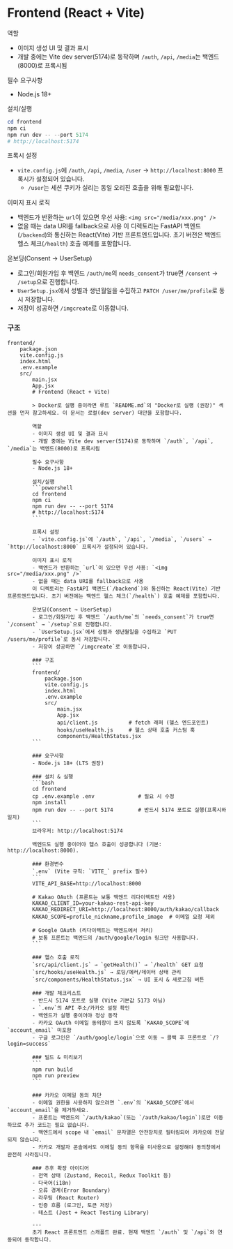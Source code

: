 # Frontend (React + Vite)

역할
- 이미지 생성 UI 및 결과 표시
- 개발 중에는 Vite dev server(5174)로 동작하며 `/auth`, `/api`, `/media`는 백엔드(8000)로 프록시됨

필수 요구사항
- Node.js 18+

설치/실행
```powershell
cd frontend
npm ci
npm run dev -- --port 5174
# http://localhost:5174
```

프록시 설정
- `vite.config.js`에 `/auth`, `/api`, `/media`, `/user` → `http://localhost:8000` 프록시가 설정되어 있습니다.
	- `/user`는 세션 쿠키가 실리는 동일 오리진 호출을 위해 필요합니다.

이미지 표시 로직
- 백엔드가 반환하는 `url`이 있으면 우선 사용: `<img src="/media/xxx.png" />`
- 없을 때는 data URI를 fallback으로 사용
이 디렉토리는 FastAPI 백엔드(`/backend`)와 통신하는 React(Vite) 기반 프론트엔드입니다. 초기 버전은 백엔드 헬스 체크(`/health`) 호출 예제를 포함합니다.

온보딩(Consent → UserSetup)
- 로그인/회원가입 후 백엔드 `/auth/me`의 `needs_consent`가 true면 `/consent` → `/setup`으로 진행합니다.
- `UserSetup.jsx`에서 성별과 생년월일을 수집하고 `PATCH /user/me/profile`로 동시 저장합니다.
- 저장이 성공하면 `/imgcreate`로 이동합니다.

### 구조
```
frontend/
	package.json
	vite.config.js
	index.html
	.env.example
	src/
		main.jsx
		App.jsx
		# Frontend (React + Vite)

		> Docker로 실행 중이라면 루트 `README.md`의 "Docker로 실행 (권장)" 섹션을 먼저 참고하세요. 이 문서는 로컬(dev server) 대안을 포함합니다.

		역할
		- 이미지 생성 UI 및 결과 표시
		- 개발 중에는 Vite dev server(5174)로 동작하며 `/auth`, `/api`, `/media`는 백엔드(8000)로 프록시됨

		필수 요구사항
		- Node.js 18+

		설치/실행
		```powershell
		cd frontend
		npm ci
		npm run dev -- --port 5174
		# http://localhost:5174
		```

		프록시 설정
		- `vite.config.js`에 `/auth`, `/api`, `/media`, `/users` → `http://localhost:8000` 프록시가 설정되어 있습니다.

		이미지 표시 로직
		- 백엔드가 반환하는 `url`이 있으면 우선 사용: `<img src="/media/xxx.png" />`
		- 없을 때는 data URI를 fallback으로 사용
		이 디렉토리는 FastAPI 백엔드(`/backend`)와 통신하는 React(Vite) 기반 프론트엔드입니다. 초기 버전에는 백엔드 헬스 체크(`/health`) 호출 예제를 포함합니다.

		온보딩(Consent → UserSetup)
		- 로그인/회원가입 후 백엔드 `/auth/me`의 `needs_consent`가 true면 `/consent` → `/setup`으로 진행합니다.
		- `UserSetup.jsx`에서 성별과 생년월일을 수집하고 `PUT /users/me/profile`로 동시 저장합니다.
		- 저장이 성공하면 `/imgcreate`로 이동합니다.

		### 구조
		```
		frontend/
			package.json
			vite.config.js
			index.html
			.env.example
			src/
				main.jsx
				App.jsx
				api/client.js          # fetch 래퍼 (헬스 엔드포인트)
				hooks/useHealth.js     # 헬스 상태 호출 커스텀 훅
				components/HealthStatus.jsx
		```

		### 요구사항
		- Node.js 18+ (LTS 권장)

		### 설치 & 실행
		```bash
		cd frontend
		cp .env.example .env              # 필요 시 수정
		npm install
		npm run dev -- --port 5174        # 반드시 5174 포트로 실행(프록시와 일치)
		```
		브라우저: http://localhost:5174

		백엔드도 실행 중이어야 헬스 호출이 성공합니다 (기본: http://localhost:8000).

		### 환경변수
		`.env` (Vite 규칙: `VITE_` prefix 필수)
		```
		VITE_API_BASE=http://localhost:8000

		# Kakao OAuth (프론트는 보통 백엔드 리다이렉트만 사용)
		KAKAO_CLIENT_ID=your-kakao-rest-api-key
		KAKAO_REDIRECT_URI=http://localhost:8000/auth/kakao/callback
		KAKAO_SCOPE=profile_nickname,profile_image  # 이메일 요청 제외

		# Google OAuth (리다이렉트는 백엔드에서 처리)
		# 보통 프론트는 백엔드의 /auth/google/login 링크만 사용합니다.
		```

		### 헬스 호출 로직
		`src/api/client.js` → `getHealth()` → `/health` GET 요청
		`src/hooks/useHealth.js` → 로딩/에러/데이터 상태 관리
		`src/components/HealthStatus.jsx` → UI 표시 & 새로고침 버튼

		### 개발 체크리스트
		- 반드시 5174 포트로 실행 (Vite 기본값 5173 아님)
		- `.env`의 API 주소/카카오 설정 확인
		- 백엔드가 실행 중이어야 정상 동작
		- 카카오 OAuth 이메일 동의창이 뜨지 않도록 `KAKAO_SCOPE`에 `account_email` 미포함
		- 구글 로그인은 `/auth/google/login`으로 이동 → 콜백 후 프론트로 `/?login=success`

		### 빌드 & 미리보기
		```
		npm run build
		npm run preview
		```

		### 카카오 이메일 동의 차단
		- 이메일 권한을 사용하지 않으려면 `.env`의 `KAKAO_SCOPE`에서 `account_email`을 제거하세요.
		- 프론트는 백엔드의 `/auth/kakao`(또는 `/auth/kakao/login`)로만 이동하므로 추가 코드는 필요 없습니다.
		- 백엔드에서 scope 내 `email` 문자열은 안전장치로 필터링되어 카카오에 전달되지 않습니다.
		- 카카오 개발자 콘솔에서도 이메일 동의 항목을 미사용으로 설정해야 동의창에서 완전히 사라집니다.

		### 추후 확장 아이디어
		- 전역 상태 (Zustand, Recoil, Redux Toolkit 등)
		- 다국어(i18n)
		- 오류 경계(Error Boundary)
		- 라우팅 (React Router)
		- 인증 흐름 (로그인, 토큰 저장)
		- 테스트 (Jest + React Testing Library)

		---
		초기 React 프론트엔드 스캐폴드 완료. 현재 백엔드 `/auth` 및 `/api`와 연동되어 동작합니다.